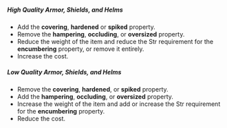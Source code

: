 ##### High Quality Armor, Shields, and Helms

* Add the **covering**, **hardened** or **spiked** property.
* Remove the **hampering**, **occluding**, or **oversized** property.
* Reduce the weight of the item and reduce the Str requirement for the **encumbering** property, or remove it entirely.
* Increase the cost.

##### Low Quality Armor, Shields, and Helms

* Remove the **covering**, **hardened**, or **spiked** property.
* Add the **hampering**, **occluding**, or **oversized** property.
* Increase the weight of the item and add or increase the Str requirement for the **encumbering** property.
* Reduce the cost.
